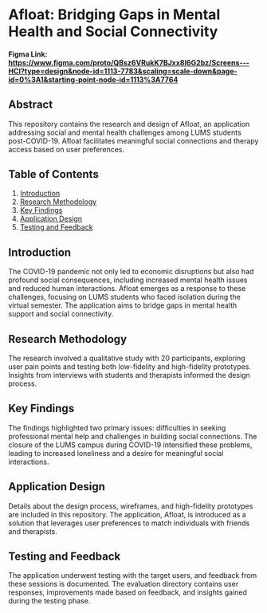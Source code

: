 # Afloat: Bridging Gaps in Mental Health and Social Connectivity

#### Figma Link: https://www.figma.com/proto/QBsz6VRukK7BJxx8l6G2bz/Screens---HCI?type=design&node-id=1113-7783&scaling=scale-down&page-id=0%3A1&starting-point-node-id=1113%3A7764

## Abstract

This repository contains the research and design of Afloat, an application addressing social and mental health challenges among LUMS students post-COVID-19. Afloat facilitates meaningful social connections and therapy access based on user preferences.

## Table of Contents

1. [Introduction](#introduction)
2. [Research Methodology](#research-methodology)
3. [Key Findings](#key-findings)
4. [Application Design](#application-design)
5. [Testing and Feedback](#testing-and-feedback)

## Introduction

The COVID-19 pandemic not only led to economic disruptions but also had profound social consequences, including increased mental health issues and reduced human interactions. Afloat emerges as a response to these challenges, focusing on LUMS students who faced isolation during the virtual semester. The application aims to bridge gaps in mental health support and social connectivity.

## Research Methodology

The research involved a qualitative study with 20 participants, exploring user pain points and testing both low-fidelity and high-fidelity prototypes. Insights from interviews with students and therapists informed the design process.

## Key Findings

The findings highlighted two primary issues: difficulties in seeking professional mental help and challenges in building social connections. The closure of the LUMS campus during COVID-19 intensified these problems, leading to increased loneliness and a desire for meaningful social interactions.

## Application Design

Details about the design process, wireframes, and high-fidelity prototypes are included in this repository. The application, Afloat, is introduced as a solution that leverages user preferences to match individuals with friends and therapists.

## Testing and Feedback

The application underwent testing with the target users, and feedback from these sessions is documented. The evaluation directory contains user responses, improvements made based on feedback, and insights gained during the testing phase.
